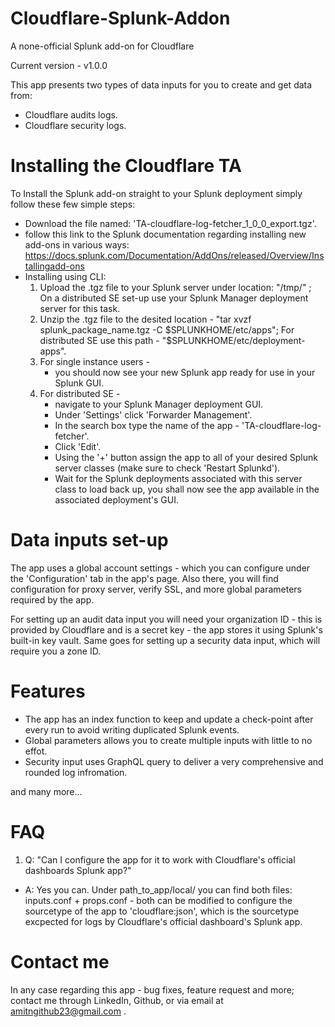 # Cloudflare-Splunk-Addon
A none-official Splunk add-on for Cloudflare

Current version - v1.0.0

This app presents two types of data inputs for you to create and get data from:
- Cloudflare audits logs.
- Cloudflare security logs.

# Installing the Cloudflare TA
To Install the Splunk add-on straight to your Splunk deployment simply follow these few simple steps:

  - Download the file named: 'TA-cloudflare-log-fetcher_1_0_0_export.tgz'.
  - follow this link to the Splunk documentation regarding installing new add-ons in various ways: https://docs.splunk.com/Documentation/AddOns/released/Overview/Installingadd-ons
  - Installing using CLI:
      1. Upload the .tgz file to your Splunk server under location: "/tmp/" ;
         On a distributed SE set-up use your Splunk Manager deployment server for this task.
      2. Unzip the .tgz file to the desited location - "tar xvzf splunk_package_name.tgz -C $SPLUNKHOME/etc/apps";
         For distributed SE use this path - "$SPLUNKHOME/etc/deployment-apps".
      3. For single instance users - 
            * you should now see your new Splunk app ready for use in your Splunk GUI.
      4. For distributed SE - 
            * navigate to your Splunk Manager deployment GUI.
            * Under 'Settings' click 'Forwarder Management'.
            * In the search box type the name of the app - 'TA-cloudflare-log-fetcher'.
            * Click 'Edit'.
            * Using the '+' button assign the app to all of your desired Splunk server classes (make sure to check 'Restart Splunkd').
            * Wait for the Splunk deployments associated with this server class to load back up, you shall now see the app available in the associated deployment's GUI.

# Data inputs set-up
The app uses a global account settings - which you can configure under the 'Configuration' tab in the app's page. 
Also there, you will find configuration for proxy server, verify SSL, and more global parameters required by the app.

For setting up an audit data input you will need your organization ID - this is provided by Cloudflare and is a secret key - the app stores it using Splunk's built-in key vault.
Same goes for setting up a security data input, which will require you a zone ID.

# Features
- The app has an index function to keep and update a check-point after every run to avoid writing duplicated Splunk events.
- Global parameters allows you to create multiple inputs with little to no effot.
- Security input uses GraphQL query to deliver a very comprehensive and rounded log infromation.

and many more...

# FAQ
1. Q: "Can I configure the app for it to work with Cloudflare's official dashboards Splunk app?"
 - A: Yes you can. Under path_to_app/local/ you can find both files: inputs.conf + props.conf - both can be modified to configure the sourcetype of the app to 'cloudflare:json', which is the sourcetype excpected for logs by Cloudflare's official dashboard's Splunk app.

# Contact me
In any case regarding this app - bug fixes, feature request and more; contact me through LinkedIn, Github, or via email at amitngithub23@gmail.com .
